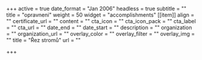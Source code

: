 +++
active = true
date_format = "Jan 2006"
headless = true
subtitle = ""
title = "opravneni"
weight = 50
widget = "accomplishments"
[[item]]
align = ""
certificate_url = ""
content = ""
cta_icon = ""
cta_icon_pack = ""
cta_label = ""
cta_url = ""
date_end = ""
date_start = ""
description = ""
organization = ""
organization_url = ""
overlay_color = ""
overlay_filter = ""
overlay_img = ""
title = "Řez stromů"
url = ""


+++
